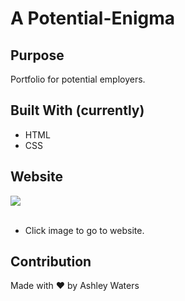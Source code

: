 # A Potential-Enigma

## Purpose
Portfolio for potential employers.

## Built With (currently)
* HTML
* CSS

## Website
<a href="https://aishels.github.io/potential-enigma/"><img src="https://i.imgur.com/WrUAYIJ.jpg"></a>
<br>
<br>
* Click image to go to website.

## Contribution
Made with ♥ by Ashley Waters
